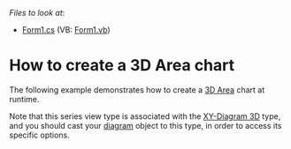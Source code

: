 <!-- default file list -->
*Files to look at*:

* [Form1.cs](./CS/Series_3DAreaChart/Form1.cs) (VB: [Form1.vb](./VB/Series_3DAreaChart/Form1.vb))
<!-- default file list end -->
# How to create a 3D Area chart


<p>The following example demonstrates how to create a <a href="http://devexpress.com/Help/Content.aspx?help=XtraCharts&document=CustomDocument3304.htm">3D Area</a> chart at runtime.</p><p>Note that this series view type is associated with the <a href="http://devexpress.com/Help/Content.aspx?help=XtraCharts&document=CustomDocument5909.htm">XY-Diagram 3D</a> type, and you should cast your <a href="http://devexpress.com/Help/Content.aspx?help=XtraCharts&document=CustomDocument6017.htm">diagram</a> object to this type, in order to access its specific options.</p>

<br/>


